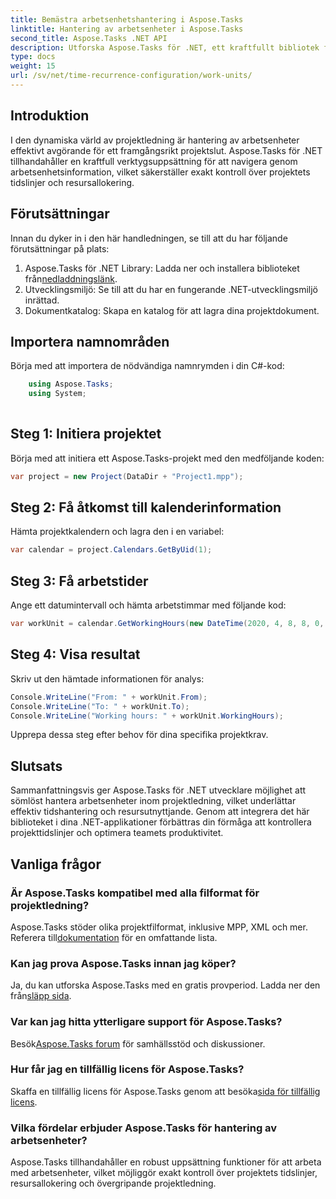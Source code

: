 ```yaml
---
title: Bemästra arbetsenhetshantering i Aspose.Tasks
linktitle: Hantering av arbetsenheter i Aspose.Tasks
second_title: Aspose.Tasks .NET API
description: Utforska Aspose.Tasks för .NET, ett kraftfullt bibliotek för effektiv projektledning. Hantera arbetsenheter med precision för optimalt resursutnyttjande.
type: docs
weight: 15
url: /sv/net/time-recurrence-configuration/work-units/
---
```

## Introduktion
I den dynamiska värld av projektledning är hantering av arbetsenheter effektivt avgörande för ett framgångsrikt projektslut. Aspose.Tasks för .NET tillhandahåller en kraftfull verktygsuppsättning för att navigera genom arbetsenhetsinformation, vilket säkerställer exakt kontroll över projektets tidslinjer och resursallokering.
## Förutsättningar
Innan du dyker in i den här handledningen, se till att du har följande förutsättningar på plats:
1.  Aspose.Tasks för .NET Library: Ladda ner och installera biblioteket från[nedladdningslänk](https://releases.aspose.com/tasks/net/).
2. Utvecklingsmiljö: Se till att du har en fungerande .NET-utvecklingsmiljö inrättad.
3. Dokumentkatalog: Skapa en katalog för att lagra dina projektdokument.
## Importera namnområden
Börja med att importera de nödvändiga namnrymden i din C#-kod:
```csharp
    using Aspose.Tasks;
    using System;
    
```
## Steg 1: Initiera projektet
Börja med att initiera ett Aspose.Tasks-projekt med den medföljande koden:
```csharp
var project = new Project(DataDir + "Project1.mpp");
```
## Steg 2: Få åtkomst till kalenderinformation
Hämta projektkalendern och lagra den i en variabel:
```csharp
var calendar = project.Calendars.GetByUid(1);
```
## Steg 3: Få arbetstider
Ange ett datumintervall och hämta arbetstimmar med följande kod:
```csharp
var workUnit = calendar.GetWorkingHours(new DateTime(2020, 4, 8, 8, 0, 0), new DateTime(2020, 4, 9, 17, 0, 0));
```
## Steg 4: Visa resultat
Skriv ut den hämtade informationen för analys:
```csharp
Console.WriteLine("From: " + workUnit.From);
Console.WriteLine("To: " + workUnit.To);
Console.WriteLine("Working hours: " + workUnit.WorkingHours);
```
Upprepa dessa steg efter behov för dina specifika projektkrav.
## Slutsats
Sammanfattningsvis ger Aspose.Tasks för .NET utvecklare möjlighet att sömlöst hantera arbetsenheter inom projektledning, vilket underlättar effektiv tidshantering och resursutnyttjande. Genom att integrera det här biblioteket i dina .NET-applikationer förbättras din förmåga att kontrollera projekttidslinjer och optimera teamets produktivitet.
## Vanliga frågor
### Är Aspose.Tasks kompatibel med alla filformat för projektledning?
 Aspose.Tasks stöder olika projektfilformat, inklusive MPP, XML och mer. Referera till[dokumentation](https://reference.aspose.com/tasks/net/) för en omfattande lista.
### Kan jag prova Aspose.Tasks innan jag köper?
 Ja, du kan utforska Aspose.Tasks med en gratis provperiod. Ladda ner den från[släpp sida](https://releases.aspose.com/).
### Var kan jag hitta ytterligare support för Aspose.Tasks?
 Besök[Aspose.Tasks forum](https://forum.aspose.com/c/tasks/15) för samhällsstöd och diskussioner.
### Hur får jag en tillfällig licens för Aspose.Tasks?
 Skaffa en tillfällig licens för Aspose.Tasks genom att besöka[sida för tillfällig licens](https://purchase.aspose.com/temporary-license/).
### Vilka fördelar erbjuder Aspose.Tasks för hantering av arbetsenheter?
Aspose.Tasks tillhandahåller en robust uppsättning funktioner för att arbeta med arbetsenheter, vilket möjliggör exakt kontroll över projektets tidslinjer, resursallokering och övergripande projektledning.